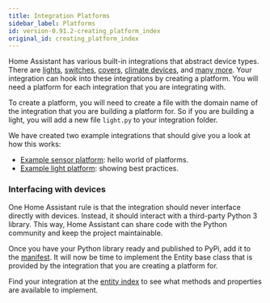 ```yaml
---
title: Integration Platforms
sidebar_label: Platforms
id: version-0.91.2-creating_platform_index
original_id: creating_platform_index
---
```


Home Assistant has various built-in integrations that abstract device types. There are [lights](entity_light.md), [switches](entity_switch.md), [covers](entity_cover.md), [climate devices](entity_climate.md), and [many more](entity_index.md). Your integration can hook into these integrations by creating a platform. You will need a platform for each integration that you are integrating with.

To create a platform, you will need to create a file with the domain name of the integration that you are building a platform for. So if you are building a light, you will add a new file `light.py` to your integration folder.

We have created two example integrations that should give you a look at how this works:

 - [Example sensor platform](https://github.com/home-assistant/example-custom-config/tree/master/custom_components/example_sensor/): hello world of platforms.
 - [Example light platform](https://github.com/home-assistant/example-custom-config/tree/master/custom_components/example_light/): showing best practices.

### Interfacing with devices

One Home Assistant rule is that the integration should never interface directly with devices. Instead, it should interact with a third-party Python 3 library. This way, Home Assistant can share code with the Python community and keep the project maintainable.

Once you have your Python library ready and published to PyPi, add it to the [manifest](creating_integration_manifest.md). It will now be time to implement the Entity base class that is provided by the integration that you are creating a platform for.

Find your integration at the [entity index](entity_index.md) to see what methods and properties are available to implement.
